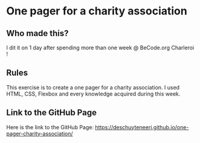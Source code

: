 # One pager for a charity association

## Who made this?

I dit it on 1 day after spending more than one week @ BeCode.org Charleroi !

## Rules

This exercise is to create a one pager for a charity association. I used HTML, CSS, Flexbox and every knowledge acquired during this week.

## Link to the GitHub Page

Here is the link to the GitHub Page: <https://deschuyteneerj.github.io/one-pager-charity-association/>